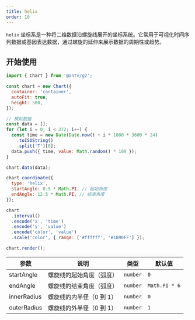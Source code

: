```yaml
---
title: helix
order: 10
---
```


`helix` 坐标系是一种将二维数据沿螺旋线展开的坐标系统。它常用于可视化时间序列数据或基因表达数据，通过螺旋的延伸来展示数据的周期性或趋势。

## 开始使用

```js | ob { autoMount: true }
import { Chart } from '@antv/g2';

const chart = new Chart({
  container: 'container',
  autoFit: true,
  height: 500,
});

// 模拟数据
const data = [];
for (let i = 0; i < 372; i++) {
  const time = new Date(Date.now() + i * 1000 * 3600 * 24)
    .toISOString()
    .split('T')[0];
  data.push({ time, value: Math.random() * 100 });
}

chart.data(data);

chart.coordinate({
  type: 'helix',
  startAngle: 0.5 * Math.PI, // 起始角度
  endAngle: 12.5 * Math.PI, // 结束角度
});

chart
  .interval()
  .encode('x', 'time')
  .encode('y', 'value')
  .encode('color', 'value')
  .scale('color', { range: ['#ffffff', '#1890FF'] });

chart.render();
```

| 参数        | 说明                     | 类型     | 默认值        |
| ----------- | ------------------------ | -------- | ------------- |
| startAngle  | 螺旋线的起始角度（弧度） | `number` | `0`           |
| endAngle    | 螺旋线的结束角度（弧度） | `number` | `Math.PI * 6` |
| innerRadius | 螺旋线的内半径（0 到 1） | `number` | `0`           |
| outerRadius | 螺旋线的外半径（0 到 1） | `number` | `1`           |
